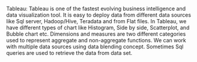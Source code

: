 Tableau: Tableau is one of the fastest evolving business intelligence and data visualization tool. 
It is easy to deploy data from different data sources like Sql server, Hadoop/Hive, Teradata and from Flat files. In Tableau, we have different types of chart like Histogram, 
Side by side, Scatterplot, and Bubble chart etc. Dimensions and measures are two different categories used to represent aggregate and non-aggregate functions. We can work with multiple data sources using data blending concept. Sometimes Sql queries are used to retrieve the data from data set.
